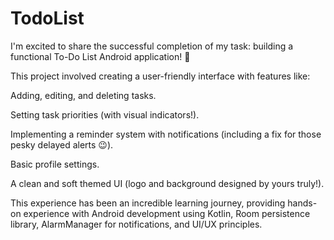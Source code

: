 # TodoList
I'm excited to share the successful completion of my  task: building a functional To-Do List Android application! 🚀

This project involved creating a user-friendly interface with features like:

Adding, editing, and deleting tasks.

Setting task priorities (with visual indicators!).

Implementing a reminder system with notifications (including a fix for those pesky delayed alerts 😉).

Basic profile settings.

A clean and soft themed UI (logo and background designed by yours truly!).

This experience has been an incredible learning journey, providing hands-on experience with Android development using Kotlin, Room persistence library, AlarmManager for notifications, and UI/UX principles.
